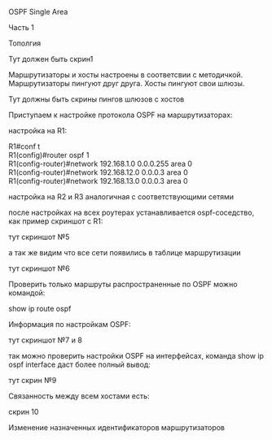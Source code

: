 OSPF Single Area

Часть 1

Тополгия

Тут должен быть скрин1

Маршрутизаторы и хосты настроены в соответсвии с методичкой. Маршрутизаторы пингуют друг друга.
Хосты пингуют свои шлюзы.

Тут должны быть скрины пингов шлюзов с хостов


Приступаем к настройке протокола OSPF на маршрутизаторах:

настройка на R1:

R1#conf t  
R1(config)#router ospf 1  
R1(config-router)#network 192.168.1.0 0.0.0.255 area 0  
R1(config-router)#network 192.168.12.0 0.0.0.3 area 0  
R1(config-router)#network 192.168.13.0 0.0.0.3 area 0 

настройка на R2 и R3 аналогичная с соответствующими сетями

после настройках на всех роутерах устанавливается ospf-соседство, как пример скриншот с R1:

тут скриншот №5

а так же видим что все сети появились в таблице маршрутизации

тут скриншот №6

Проверить только маршруты распространенные по OSPF можно командой:

show ip route ospf

Информация по настройкам OSPF:

тут скриншот №7 и 8

так можно проверить настройки OSPF на интерфейсах, команда show ip ospf interface даст более полный вывод:

тут скрин №9

Связанность между всем хостами есть:

скрин 10

Изменение назначенных идентификаторов маршрутизаторов





























